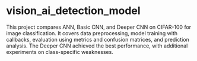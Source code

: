 # vision_ai_detection_model
This project compares ANN, Basic CNN, and Deeper CNN on CIFAR-100 for image classification. It covers data preprocessing, model training with callbacks, evaluation using metrics and confusion matrices, and prediction analysis. The Deeper CNN achieved the best performance, with additional experiments on class-specific weaknesses.
